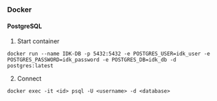 ### Docker
#### PostgreSQL
1. Start container
  ````
  docker run --name IDK-DB -p 5432:5432 -e POSTGRES_USER=idk_user -e POSTGRES_PASSWORD=idk_password -e POSTGRES_DB=idk_db -d postgres:latest
  ````
2. Connect
  ````
  docker exec -it <id> psql -U <username> -d <database>
  ````